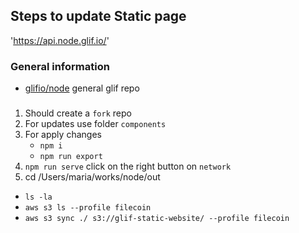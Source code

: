 ## Steps to update Static page  

'https://api.node.glif.io/'


### General information

- [glifio/node](https://github.com/glifio/node)  general glif repo
### 

1. Should create a `fork` repo
2. For updates use folder `components`
3. For apply changes
    - ````npm i ````
   - ```npm run export```
4. ````npm run serve````   click on the right button on `network`
5. cd /Users/maria/works/node/out
 - ``ls -la``
 - ``aws s3 ls --profile filecoin``
 - ``aws s3 sync ./ s3://glif-static-website/ --profile filecoin``